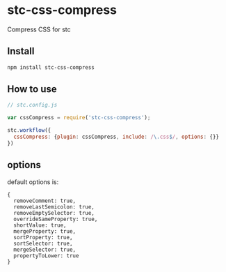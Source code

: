 # stc-css-compress

Compress CSS for stc

## Install

```sh
npm install stc-css-compress
```

## How to use

```js
// stc.config.js

var cssCompress = require('stc-css-compress');

stc.workflow({
  cssCompress: {plugin: cssCompress, include: /\.css$/, options: {}}
})

```

## options

default options is:

```
{
  removeComment: true,
  removeLastSemicolon: true, 
  removeEmptySelector: true, 
  overrideSameProperty: true, 
  shortValue: true, 
  mergeProperty: true, 
  sortProperty: true, 
  sortSelector: true, 
  mergeSelector: true, 
  propertyToLower: true 
}
```